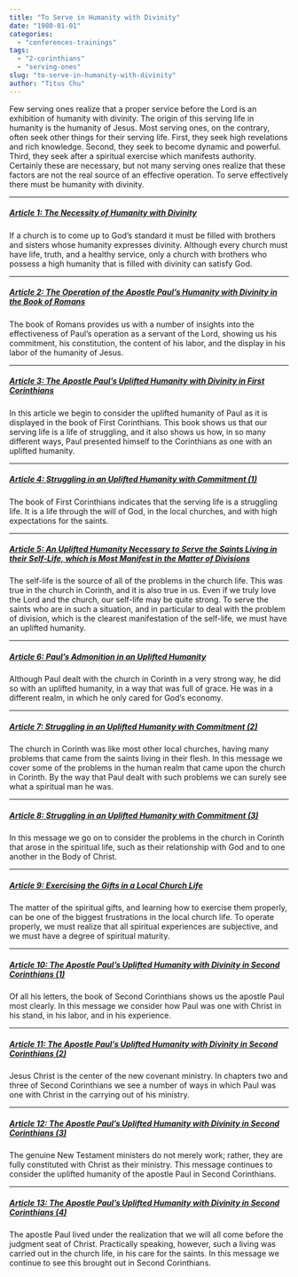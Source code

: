 ```yaml
---
title: "To Serve in Humanity with Divinity"
date: "1980-01-01"
categories: 
  - "conferences-trainings"
tags: 
  - "2-corinthians"
  - "serving-ones"
slug: "to-serve-in-humanity-with-divinity"
author: "Titus Chu"
---
```


Few serving ones realize that a proper service before the Lord is an exhibition of humanity with divinity. The origin of this serving life in humanity is the humanity of Jesus. Most serving ones, on the contrary, often seek other things for their serving life. First, they seek high revelations and rich knowledge. Second, they seek to become dynamic and powerful. Third, they seek after a spiritual exercise which manifests authority. Certainly these are necessary, but not many serving ones realize that these factors are not the real source of an effective operation. To serve effectively there must be humanity with divinity.

* * *

##### [Article 1: The Necessity of Humanity with Divinity](/wp-content/uploads/to-serve-in-humanity-01.pdf)

If a church is to come up to God’s standard it must be filled with brothers and sisters whose humanity expresses divinity. Although every church must have life, truth, and a healthy service, only a church with brothers who possess a high humanity that is filled with divinity can satisfy God.

* * *

##### [Article 2: The Operation of the Apostle Paul’s Humanity with Divinity in the Book of Romans](/wp-content/uploads/to-serve-in-humanity-02.pdf)

The book of Romans provides us with a number of insights into the effectiveness of Paul’s operation as a servant of the Lord, showing us his commitment, his constitution, the content of his labor, and the display in his labor of the humanity of Jesus.

* * *

##### [Article 3: The Apostle Paul’s Uplifted Humanity with Divinity in First Corinthians](/wp-content/uploads/to-serve-in-humanity-03.pdf)

In this article we begin to consider the uplifted humanity of Paul as it is displayed in the book of First Corinthians. This book shows us that our serving life is a life of struggling, and it also shows us how, in so many different ways, Paul presented himself to the Corinthians as one with an uplifted humanity.

* * *

##### [Article 4: Struggling in an Uplifted Humanity with Commitment (1)](/wp-content/uploads/to-serve-in-humanity-04.pdf)

The book of First Corinthians indicates that the serving life is a struggling life. It is a life through the will of God, in the local churches, and with high expectations for the saints.

* * *

##### [Article 5: An Uplifted Humanity Necessary to Serve the Saints Living in their Self-Life, which is Most Manifest in the Matter of Divisions](/wp-content/uploads/to-serve-in-humanity-05.pdf)

The self-life is the source of all of the problems in the church life. This was true in the church in Corinth, and it is also true in us. Even if we truly love the Lord and the church, our self-life may be quite strong. To serve the saints who are in such a situation, and in particular to deal with the problem of division, which is the clearest manifestation of the self-life, we must have an uplifted humanity.

* * *

##### [Article 6: Paul’s Admonition in an Uplifted Humanity](/wp-content/uploads/to-serve-in-humanity-06.pdf)

Although Paul dealt with the church in Corinth in a very strong way, he did so with an uplifted humanity, in a way that was full of grace. He was in a different realm, in which he only cared for God’s economy.

* * *

##### [Article 7: Struggling in an Uplifted Humanity with Commitment (2)](/wp-content/uploads/to-serve-in-humanity-07.pdf)

The church in Corinth was like most other local churches, having many problems that came from the saints living in their flesh. In this message we cover some of the problems in the human realm that came upon the church in Corinth. By the way that Paul dealt with such problems we can surely see what a spiritual man he was.

* * *

##### [Article 8: Struggling in an Uplifted Humanity with Commitment (3)](/wp-content/uploads/to-serve-in-humanity-08.pdf)

In this message we go on to consider the problems in the church in Corinth that arose in the spiritual life, such as their relationship with God and to one another in the Body of Christ.

* * *

##### [Article 9: Exercising the Gifts in a Local Church Life](/wp-content/uploads/to-serve-in-humanity-09.pdf)

The matter of the spiritual gifts, and learning how to exercise them properly, can be one of the biggest frustrations in the local church life. To operate properly, we must realize that all spiritual experiences are subjective, and we must have a degree of spiritual maturity.

* * *

##### [Article 10: The Apostle Paul’s Uplifted Humanity with Divinity in Second Corinthians (1)](/wp-content/uploads/to-serve-in-humanity-10.pdf)

Of all his letters, the book of Second Corinthians shows us the apostle Paul most clearly. In this message we consider how Paul was one with Christ in his stand, in his labor, and in his experience.

* * *

##### [Article 11: The Apostle Paul’s Uplifted Humanity with Divinity in Second Corinthians (2)](/wp-content/uploads/to-serve-in-humanity-11.pdf)

Jesus Christ is the center of the new covenant ministry. In chapters two and three of Second Corinthians we see a number of ways in which Paul was one with Christ in the carrying out of his ministry.

* * *

##### [Article 12: The Apostle Paul’s Uplifted Humanity with Divinity in Second Corinthians (3)](/wp-content/uploads/to-serve-in-humanity-12.pdf)

The genuine New Testament ministers do not merely work; rather, they are fully constituted with Christ as their ministry. This message continues to consider the uplifted humanity of the apostle Paul in Second Corinthians.

* * *

##### [Article 13: The Apostle Paul’s Uplifted Humanity with Divinity in Second Corinthians (4)](/wp-content/uploads/to-serve-in-humanity-13.pdf)

The apostle Paul lived under the realization that we will all come before the judgment seat of Christ. Practically speaking, however, such a living was carried out in the church life, in his care for the saints. In this message we continue to see this brought out in Second Corinthians.
